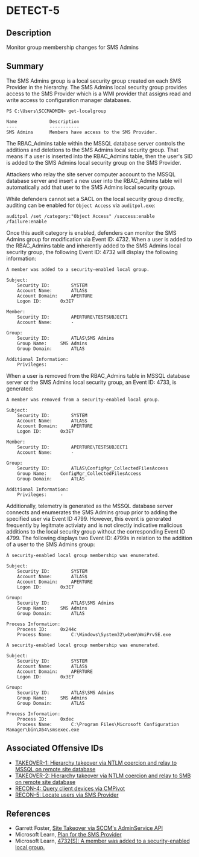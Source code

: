 # DETECT-5

## Description
Monitor group membership changes for SMS Admins

## Summary
The SMS Admins group is a local security group created on each SMS Provider in the hierarchy. The SMS Admins local security group provides access to the SMS Provider which is a WMI provider that assigns read and write access to configuration manager databases.
```
PS C:\Users\SCCMADMIN> get-localgroup

Name            Description
----            -----------
SMS Admins      Members have access to the SMS Provider.
```

The RBAC_Admins table within the MSSQL database server controls the additions and deletions to the SMS Admins local security group. That means if a user is inserted into the RBAC_Admins table, then the user's SID is added to the SMS Admins local security group on the SMS Provider.  

Attackers who relay the site server computer account to the MSSQL database server and insert a new user into the RBAC_Admins table will automatically add that user to the SMS Admins local security group.

While defenders cannot set a SACL on the local security group directly, auditing can be enabled for `Object Access` via `auditpol.exe`: 
```
auditpol /set /category:"Object Access" /success:enable /failure:enable
```
Once this audit category is enabled, defenders can monitor the SMS Admins group for modification via Event ID: 4732. When a user is added to the RBAC_Admins table and inherently added to the SMS Admins local security group, the following Event ID: 4732 will display the following information:
```
A member was added to a security-enabled local group.

Subject:
	Security ID:		SYSTEM
	Account Name:		ATLAS$
	Account Domain:		APERTURE
	Logon ID:		0x3E7

Member:
	Security ID:		APERTURE\TESTSUBJECT1
	Account Name:		-

Group:
	Security ID:		ATLAS\SMS Admins
	Group Name:		SMS Admins
	Group Domain:		ATLAS

Additional Information:
	Privileges:		-
```
When a user is removed from the RBAC_Admins table in MSSQL database server or the SMS Admins local security group, an Event ID: 4733, is generated:
```
A member was removed from a security-enabled local group.

Subject:
	Security ID:		SYSTEM
	Account Name:		ATLAS$
	Account Domain:		APERTURE
	Logon ID:		0x3E7

Member:
	Security ID:		APERTURE\TESTSUBJECT1
	Account Name:		-

Group:
	Security ID:		ATLAS\ConfigMgr_CollectedFilesAccess
	Group Name:		ConfigMgr_CollectedFilesAccess
	Group Domain:		ATLAS

Additional Information:
	Privileges:		-
```

Additionally, telemetry is generated as the MSSQL database server connects and enumerates the SMS Admins group prior to adding the specified user via Event ID 4799. However, this event is generated frequently by legitmate activiaty and is not directly indicative malicious additions to the local security group without the corresponding Event ID 4799. The following displays two Event ID: 4799s in relation to the addition of a user to the SMS Admins group:
```
A security-enabled local group membership was enumerated.

Subject:
	Security ID:		SYSTEM
	Account Name:		ATLAS$
	Account Domain:		APERTURE
	Logon ID:		0x3E7

Group:
	Security ID:		ATLAS\SMS Admins
	Group Name:		SMS Admins
	Group Domain:		ATLAS

Process Information:
	Process ID:		0x244c
	Process Name:		C:\Windows\System32\wbem\WmiPrvSE.exe
```
```
A security-enabled local group membership was enumerated.

Subject:
	Security ID:		SYSTEM
	Account Name:		ATLAS$
	Account Domain:		APERTURE
	Logon ID:		0x3E7

Group:
	Security ID:		ATLAS\SMS Admins
	Group Name:		SMS Admins
	Group Domain:		ATLAS

Process Information:
	Process ID:		0xdec
	Process Name:		C:\Program Files\Microsoft Configuration Manager\bin\X64\smsexec.exe
```

## Associated Offensive IDs
- [TAKEOVER-1: Hierarchy takeover via NTLM coercion and relay to MSSQL on remote site database](../../../attack-techniques/TAKEOVER/TAKEOVER-1/takeover-1_description.md)
- [TAKEOVER-2: Hierarchy takeover via NTLM coercion and relay to SMB on remote site database](../../../attack-techniques/TAKEOVER/TAKEOVER-2/takeover-2_description.md)
- [RECON-4: Query client devices via CMPivot](../../../attack-techniques/RECON/RECON-4/recon-4_description.md)
- [RECON-5: Locate users via SMS Provider](../../../attack-techniques/RECON/RECON-5/recon-5_description.md)

## References
* Garrett Foster, [Site Takeover via SCCM's AdminService API](https://posts.specterops.io/site-takeover-via-sccms-adminservice-api-d932e22b2bf)
* Microsoft Learn, [Plan for the SMS Provider](https://learn.microsoft.com/en-us/mem/configmgr/core/plan-design/hierarchy/plan-for-the-sms-provider#about)
* Microsoft Learn, [4732(S): A member was added to a security-enabled local group.](https://learn.microsoft.com/en-us/previous-versions/windows/it-pro/windows-10/security/threat-protection/auditing/event-4732)